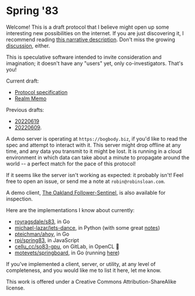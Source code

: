 # Spring '83

Welcome! This is a draft protocol that I believe might open up some interesting new possibilities on the internet. If you are just discovering it, I recommend reading [this narrative description](https://www.robinsloan.com/lab/specifying-spring-83/). Don't miss the growing [discussion](https://www.robinsloan.com/lab/specifying-spring-83/#discussion), either.

This is speculative software intended to invite consideration and imagination; it doesn't have any "users" yet, only co-investigators. That's you!

Current draft:

* [Protocol specification](draft-20220616.md)
* [Realm Memo](memo-realms.md)

Previous drafts:

* [20220619](draft-20220616.md)
* [20220609](draf-20220609.md).

A demo server is operating at `https://bogbody.biz`, if you'd like to read the spec and attempt to interact with it. This server might drop offline at any time, and any data you transmit to it might be lost. It is running in a cloud environment in which data can take about a minute to propagate around the world -- a perfect match for the pace of this protocol!

If it seems like the server isn't working as expected: it probably isn't! Feel free to open an issue, or send me a note at `robin@robinsloan.com`.

A demo client, [The Oakland Follower-Sentinel](https://github.com/robinsloan/the-oakland-follower-sentinel), is also available for inspection.

Here are the implementations I know about currently:

* [royragsdale/s83](https://github.com/royragsdale/s83), in Go
* [michael-lazar/lets-dance](https://github.com/michael-lazar/lets-dance), in Python (with some great [notes](https://github.com/michael-lazar/lets-dance/blob/main/Notes.md))
* [pteichman/ahoy](https://github.com/pteichman/ahoy), in Go
* [rpj/spring83](https://github.com/rpj/spring83), in JavaScript
* [cellu_cc/so83-gpu](https://gitlab.com/cellu_cc/so83-gpu), on GitLab, in OpenCL 🤯
* [motevets/springboard](https://github.com/motevets/springboard), in Go (running [here](https://spring83.kindrobot.ca))

If you've implemented a client, server, or utility, at any level of completeness, and you would like me to list it here, let me know.

This work is offered under a Creative Commons Attribution-ShareAlike license.